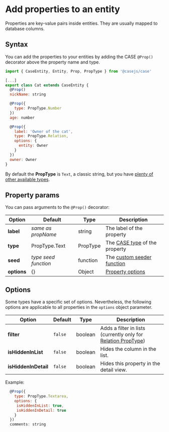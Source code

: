 # Add properties to an entity

Properties are key-value pairs inside entities. They are usually mapped to database columns.

## Syntax

You can add the properties to your entities by adding the CASE `@Prop()` decorator above the property name and type.

```js
import { CaseEntity, Entity, Prop, PropType } from '@casejs/case'

[...]
export class Cat extends CaseEntity {
  @Prop()
  nickName: string

  @Prop({
    type: PropType.Number
  })
  age: number

  @Prop({
    label: 'Owner of the cat',
    type: PropType.Relation,
    options: {
      entity: Owner
    }
  })
  owner: Owner
}
```

By default the **PropType** is `Text`, a classic string, but you have [plenty of other available types](property-types.md).

## Property params

You can pass arguments to the `@Prop()` decorator:

| Option      | Default              | Type     | Description                                                         |
| ----------- | -------------------- | -------- | ------------------------------------------------------------------- |
| **label**   | _same as propName_   | string   | The label of the property                                           |
| **type**    | PropType.Text        | PropType | The [CASE type](property-types.md) of the property                  |
| **seed**    | _type seed function_ | function | The [custom seeder function](dummy-data.md#custom-seeder-functions) |
| **options** | {}                   | Object   | [Property options](#options)                                        |

## <a name="options"></a>Options

Some types have a specific set of options. Nevertheless, the following options are applicable to all properties in the `options` object parameter.

| Option               | Default | Type    | Description                                                                                 |
| -------------------- | ------- | ------- | ------------------------------------------------------------------------------------------- |
| **filter**           | `false` | boolean | Adds a filter in lists (currently only for [Relation PropType](property-types.md#relation)) |
| **isHiddenInList**   | `false` | boolean | Hides the column in the list.                                                               |
| **isHiddenInDetail** | `false` | boolean | Hides this property in the detail view.                                                     |

Example:

```js
  @Prop({
    type: PropType.Textarea,
    options: {
     isHiddenInList: true,
     isHiddenInDetail: true
    }
  })
  comments: string
```
